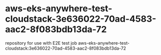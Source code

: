 # aws-eks-anywhere-test-cloudstack-3e636022-70ad-4583-aac2-8f083bdb13da-72
repository for use with E2E test job aws-eks-anywhere-test-cloudstack:3e636022-70ad-4583-aac2-8f083bdb13da-72
